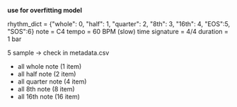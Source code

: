 **use for overfitting model**

rhythm_dict = {"whole": 0, "half": 1, "quarter": 2, "8th": 3, "16th": 4, "EOS":5, "SOS":6}
note = C4
tempo = 60 BPM (slow)
time signature = 4/4
duration = 1 bar

5 sample -> check in metadata.csv
- all whole note (1 item)
- all half note (2 item)
- all quarter note (4 item)
- all 8th note (8 item)
- all 16th note (16 item)
